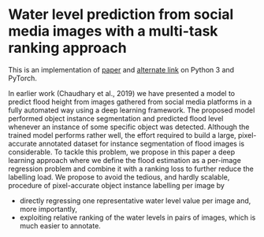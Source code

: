 # Water level prediction from social media images with a multi-task ranking approach

This is an implementation of [paper](https://arxiv.org/abs/2007.06749) and [alternate link](https://doi.org/10.1016/j.isprsjprs.2020.07.003) on Python 3 and PyTorch.

In earlier work (Chaudhary et al., 2019) we have presented a model to predict flood height from images gathered from social media platforms in a fully automated way using a deep learning framework. The proposed model performed object instance segmentation and predicted flood level whenever an instance of some specific object was detected. Although the trained model performs rather well, the effort required to build a large, pixel-accurate annotated dataset for instance segmentation of flood images is considerable. To tackle this problem, we propose in this paper a deep learning approach where we define the flood estimation as a per-image regression problem and combine it with a ranking loss to further reduce the labelling load. We propose to avoid the tedious, and hardly scalable, procedure of pixel-accurate object instance labelling per image by 

* directly regressing one representative water level value per image and, more importantly, 
* exploiting relative ranking of the water levels in pairs of images, which is much easier to annotate.


